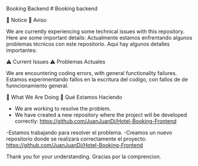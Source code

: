 Booking Backend # Booking backend

🚨 Notice 🚨 Aviso

We are currently experiencing some technical issues with this repository. Here are some important details: 
Actualmente estamos enfrentando algunos problemas técnicos con este repositorio. Aquí hay algunos detalles importantes:

⚠️ Current Issues ⚠️ Problemas Actuales

We are encountering coding errors, with general functionality failures.
Estamos experimentando fallos en la escritura del codigo, con fallos de de funncionamiento general.

🔧 What We Are Doing 🔧 Qué Estamos Haciendo

- We are working to resolve the problem.
- We have created a new repository where the project will be developed correctly:
  https://github.com/JuanJuanDi/Hotel-Booking-Frontend

-Estamos trabajando para resolver el problema.
-Creamos un nuevo repositorio donde se realizara correctamente el proyecto: 
  https://github.com/JuanJuanDi/Hotel-Booking-Frontend

Thank you for your understanding. 
Gracias por la comprencion.
